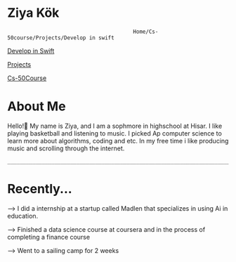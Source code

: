                                                                                               
# Ziya Kök
                                            Home/Cs-50course/Projects/Develop in swift


<a href="https://ziyarko.github.io/DEVELOPWSWIFT.html">Develop in Swift</a>

<a href="https://ziyarko.github.io/PROJECTS.html">Projects</a>

<a href="https://ziyarko.github.io/CS-50COURSE.html">Cs-50Course</a>




  # About Me
  Hello!👋 My name is Ziya, and I am a sophmore in highschool at Hisar. I like playing basketball and listening to music.
    I picked Ap computer science to learn more about algorithms, coding and etc. In my free time i like producing music and
    scrolling through the internet.

    ______________________________________________________________________________________________________________________

  # Recently...
   --> I did a internship at a startup called Madlen that specializes in using Ai in education.

  --> Finished a data science course at coursera and in the process of completing a finance course

   --> Went to a sailing camp for 2 weeks

 

